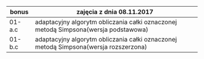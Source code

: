 |bonus            | zajęcia z dnia 08.11.2017
|------------------|--------------------------
| 01-a.c | adaptacyjny algorytm obliczania całki oznaczonej metodą Simpsona(wersja podstawowa)
| 01-b.c | adaptacyjny algorytm obliczania całki oznaczonej metodą Simpsona(wersja rozszerzona)

